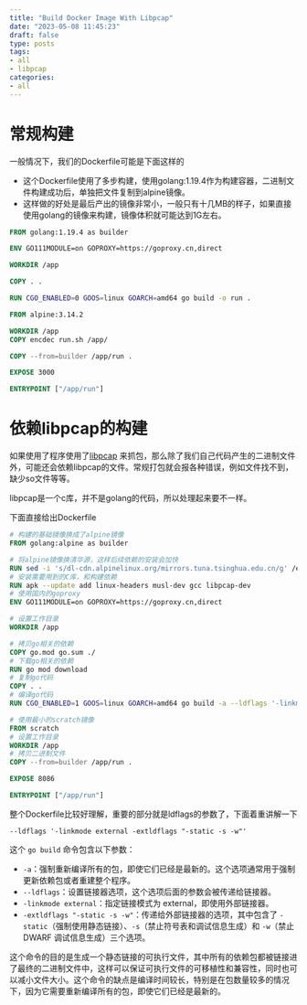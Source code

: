 ```yaml
---
title: "Build Docker Image With Libpcap"
date: "2023-05-08 11:45:23"
draft: false
type: posts
tags:
- all
- libpcap
categories:
- all
---
```


# 常规构建

一般情况下，我们的Dockerfile可能是下面这样的

- 这个Dockerfile使用了多步构建，使用golang:1.19.4作为构建容器，二进制文件构建成功后，单独把文件复制到alpine镜像。
- 这样做的好处是最后产出的镜像非常小，一般只有十几MB的样子，如果直接使用golang的镜像来构建，镜像体积就可能达到1G左右。

```Dockerfile
FROM golang:1.19.4 as builder

ENV GO111MODULE=on GOPROXY=https://goproxy.cn,direct

WORKDIR /app

COPY . .

RUN CGO_ENABLED=0 GOOS=linux GOARCH=amd64 go build -o run .

FROM alpine:3.14.2

WORKDIR /app
COPY encdec run.sh /app/

COPY --from=builder /app/run .

EXPOSE 3000

ENTRYPOINT ["/app/run"]
```


# 依赖libpcap的构建

如果使用了程序使用了[libpcap](https://pkg.go.dev/github.com/google/gopacket/pcap) 来抓包，那么除了我们自己代码产生的二进制文件外，可能还会依赖libpcap的文件。常规打包就会报各种错误，例如文件找不到，缺少so文件等等。

libpcap是一个c库，并不是golang的代码，所以处理起来要不一样。

下面直接给出Dockerfile

```Dockerfile
# 构建的基础镜像换成了alpine镜像
FROM golang:alpine as builder

# 将alpine镜像换清华源，这样后续依赖的安装会加快
RUN sed -i 's/dl-cdn.alpinelinux.org/mirrors.tuna.tsinghua.edu.cn/g' /etc/apk/repositories
# 安装需要用到的C库，和构建依赖
RUN apk --update add linux-headers musl-dev gcc libpcap-dev
# 使用国内的goproxy
ENV GO111MODULE=on GOPROXY=https://goproxy.cn,direct

# 设置工作目录
WORKDIR /app

# 拷贝go相关的依赖
COPY go.mod go.sum ./
# 下载go相关的依赖
RUN go mod download
# 复制go代码
COPY . .
# 编译go代码
RUN CGO_ENABLED=1 GOOS=linux GOARCH=amd64 go build -a --ldflags '-linkmode external -extldflags "-static -s -w"' -o run main.go

# 使用最小的scratch镜像
FROM scratch
# 设置工作目录
WORKDIR /app
# 拷贝二进制文件
COPY --from=builder /app/run .

EXPOSE 8086

ENTRYPOINT ["/app/run"]
```


整个Dockerfile比较好理解，重要的部分就是ldflags的参数了，下面着重讲解一下

```
--ldflags '-linkmode external -extldflags "-static -s -w"'
```

这个 `go build` 命令包含以下参数：

- `-a`：强制重新编译所有的包，即使它们已经是最新的。这个选项通常用于强制更新依赖包或者重建整个程序。
- `--ldflags`：设置链接器选项，这个选项后面的参数会被传递给链接器。
- `-linkmode external`：指定链接模式为 external，即使用外部链接器。
- `-extldflags "-static -s -w"`：传递给外部链接器的选项，其中包含了 `-static`（强制使用静态链接）、`-s`（禁止符号表和调试信息生成）和 `-w`（禁止 DWARF 调试信息生成）三个选项。

这个命令的目的是生成一个静态链接的可执行文件，其中所有的依赖包都被链接进了最终的二进制文件中，这样可以保证可执行文件的可移植性和兼容性，同时也可以减小文件大小。这个命令的缺点是编译时间较长，特别是在包数量较多的情况下，因为它需要重新编译所有的包，即使它们已经是最新的。
